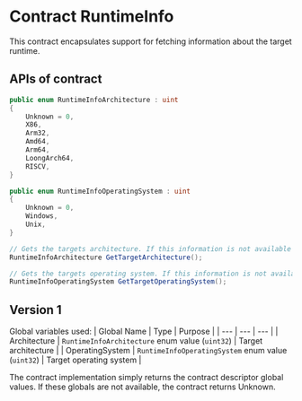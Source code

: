 # Contract RuntimeInfo

This contract encapsulates support for fetching information about the target runtime.

## APIs of contract

```csharp
public enum RuntimeInfoArchitecture : uint
{
    Unknown = 0,
    X86,
    Arm32,
    Amd64,
    Arm64,
    LoongArch64,
    RISCV,
}

public enum RuntimeInfoOperatingSystem : uint
{
    Unknown = 0,
    Windows,
    Unix,
}
```

```csharp
// Gets the targets architecture. If this information is not available returns Unknown.
RuntimeInfoArchitecture GetTargetArchitecture();

// Gets the targets operating system. If this information is not available returns Unknown.
RuntimeInfoOperatingSystem GetTargetOperatingSystem();
```

## Version 1

Global variables used:
| Global Name | Type | Purpose |
| --- | --- | --- |
| Architecture | `RuntimeInfoArchitecture` enum value (`uint32`) | Target architecture |
| OperatingSystem | `RuntimeInfoOperatingSystem` enum value (`uint32`) | Target operating system |

The contract implementation simply returns the contract descriptor global values. If these globals are not available, the contract returns Unknown.
